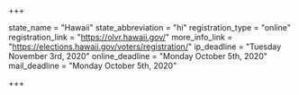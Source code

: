 +++

state_name = "Hawaii"
state_abbreviation = "hi"
registration_type = "online"
registration_link = "https://olvr.hawaii.gov/"
more_info_link = "https://elections.hawaii.gov/voters/registration/"
ip_deadline = "Tuesday November 3rd, 2020"
online_deadline = "Monday October 5th, 2020"
mail_deadline = "Monday October 5th, 2020"

+++